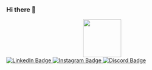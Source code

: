### Hi there 👋
<div id="header" align="center">
  <img src="https://media.giphy.com/media/M9gbBd9nbDrOTu1Mqx/giphy.gif" width="100"/>
</div>
<div id="badges">
  <a href="https://www.linkedin.com/in/kishor1445/"  target="_blank">
    <img src="https://img.shields.io/badge/LinkedIn-blue?logo=linkedin&logoColor=white&style=for-the-badge" alt="LinkedIn Badge"/>
  </a>
  <a href="https://www.instagram.com/c0d3lin3/" target="_blank">
    <img src="https://img.shields.io/badge/Instagram-blue?logo=instagram&logoColor=white&style=for-the-badge" alt="Instagram Badge"/>
  </a>
  <a href="https://www.linkedin.com/in/kishor1445/" target="_blank">
    <img src="https://img.shields.io/badge/Discord-blue?logo=discord&logoColor=white&style=for-the-badge" alt="Discord Badge"/>
  </a>
</div>
<!--
**Kishor1445/Kishor1445** is a ✨ _special_ ✨ repository because its `README.md` (this file) appears on your GitHub profile.

Here are some ideas to get you started:

- 🔭 I’m currently working on ...
- 🌱 I’m currently learning ...
- 👯 I’m looking to collaborate on ...
- 🤔 I’m looking for help with ...
- 💬 Ask me about ...
- 📫 How to reach me: ...
- 😄 Pronouns: ...
- ⚡ Fun fact: ...
-->
